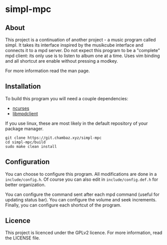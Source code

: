 # simpl-mpc

## About

This project is a continuation of another project - a music program called simpl.
It takes its interface inspired by the musikcube interface and connects it to a mpd server.
Do not expect this program to be a "complete" mpd client: its only use is to listen to album one at a time.
Uses vim binding and all shortcut are enable without pressing a modkey.

For more information read the man page.

## Installation

To build this program you will need a couple dependencies:
- [ncurses](https://invisible-island.net/ncurses/)
- [libmpdclient](https://www.musicpd.org/libs/libmpdclient/)

If you use linux, these are most likely in the default repository of your package manager.

```
git clone https://git.chambaz.xyz/simpl-mpc
cd simpl-mpc/build
sudo make clean install
```

## Configuration

You can choose to configure this program.
All modifications are done in a `include/config.h`.
Of course you can also edit in `include/config.def.h` for better organization.

You can configure the command sent after each mpd command (useful for updating status bar).
You can configure the volume and seek increments.
Finally, you can configure each shortcut of the program.

## Licence

This project is licenced under the GPLv2 licence.
For more information, read the LICENSE file.
